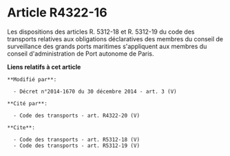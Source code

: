 # Article R4322-16

Les dispositions des articles R. 5312-18 et R. 5312-19 du code des transports relatives aux obligations déclaratives des
membres du conseil de surveillance des grands ports maritimes s'appliquent aux membres du conseil d'administration de Port
autonome de Paris.

**Liens relatifs à cet article**

	**Modifié par**:

	  - Décret n°2014-1670 du 30 décembre 2014 - art. 3 (V)

	**Cité par**:

	  - Code des transports - art. R4322-20 (V)

	**Cite**:

	  - Code des transports - art. R5312-18 (V)
	  - Code des transports - art. R5312-19 (V)
